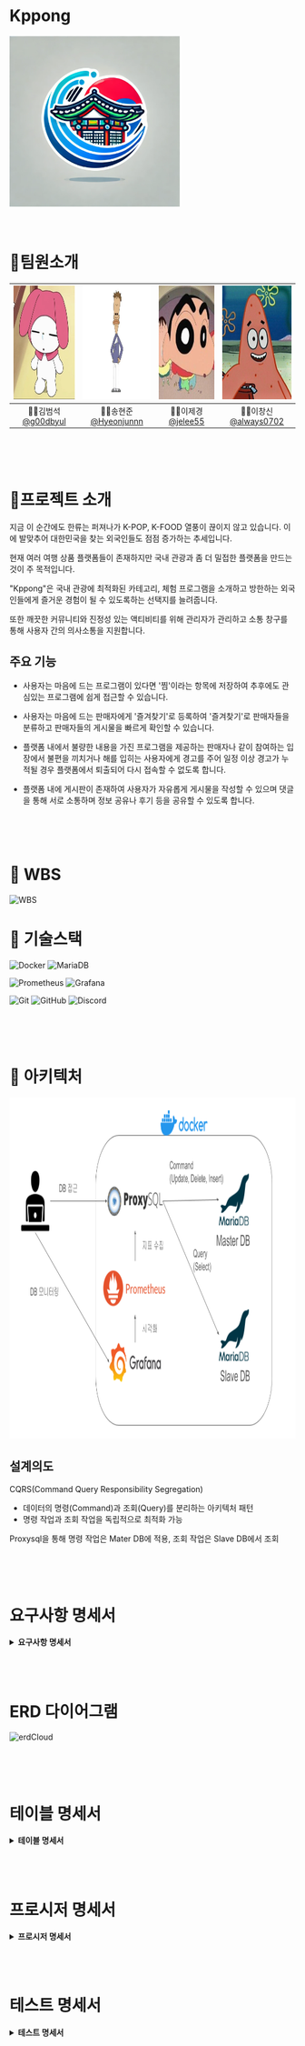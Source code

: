# Kppong
<img src="profiles/logo.png" width="300" height="300"/>
<br/>
<br/>
<br/>

# 🫡팀원소개
<!-- ### 🧑‍💻김범석 [ @g00dbyul ](https://github.com/g00dbyul)
### 🧑‍💻송현준 [ @Hyeonjunnn ](https://github.com/Hyeonjunnn)
### 👩‍💻이제경 [ @jelee55 ](https://github.com/jelee55)  
### 🧑‍💻이창신 [ @always0702 ](https://github.com/always0702) -->

|<img src="profiles/mymelody.jpg" width="200" height="200"/> | <img src="profiles/mycall.png" width="200" height="200"/> |<img src="profiles/zzangu.png" width="200" height="200"/>|<img src="profiles/ddunge.png" width="200" height="200"/>|
| :------------------------------------------------------------: | :------------------------------------------------------------: |:------------------------------------------------------------: |:------------------------------------------------------------: |
|🧑‍💻김범석 [ @g00dbyul ](https://github.com/g00dbyul)|🧑‍💻송현준 [ @Hyeonjunnn ](https://github.com/Hyeonjunnn)|👩‍💻이제경 [ @jelee55 ](https://github.com/jelee55)|🧑‍💻이창신 [ @always0702 ](https://github.com/always0702)


<br/>
<br/>
<br/>


# 📣프로젝트 소개
지금 이 순간에도 한류는 퍼져나가 K-POP, K-FOOD 열풍이 끊이지 않고 있습니다. 이에 발맞추어 대한민국을 찾는 외국인들도 점점 증가하는 추세입니다. 

현재 여러 여행 상품 플랫폼들이 존재하지만 국내 관광과 좀 더 밀접한 플랫폼을 만드는 것이 주 목적입니다.

"Kppong"은 국내 관광에 최적화된 카테고리, 체험 프로그램을 소개하고 방한하는 외국인들에게 즐거운 경험이 될 수 있도록하는 선택지를 늘려줍니다. 

또한 깨끗한 커뮤니티와 진정성 있는 액티비티를 위해 관리자가 관리하고 소통 창구를 통해 사용자 간의 의사소통을 지원합니다.

## 주요 기능
* 사용자는 마음에 드는 프로그램이 있다면 '찜'이라는 항목에 저장하여 추후에도 관심있는 프로그램에 쉽게 접근할 수 있습니다.

* 사용자는 마음에 드는 판매자에게 '즐겨찾기'로 등록하여 '즐겨찾기'로 판매자들을 분류하고 판매자들의 게시물을 빠르게 확인할 수 있습니다.

* 플랫폼 내에서 불량한 내용을 가진 프로그램을 제공하는 판매자나 같이 참여하는 입장에서 불편을 끼치거나 해를 입히는 사용자에게 경고를 주어 일정 이상 경고가 누적될 경우 플랫폼에서 퇴출되어 다시 접속할 수 없도록 합니다.

* 플랫폼 내에 게시판이 존재하여 사용자가 자유롭게 게시물을 작성할 수 있으며 댓글을 통해 서로 소통하며 정보 공유나 후기 등을 공유할 수 있도록 합니다.

<br/>
<br/>
<br/>

# 📄 WBS
![WBS](https://github.com/beyond-sw-camp/be13-1st-201Successful-Kppong/blob/main/WBS.png)

# 🍔 기술스택

![Docker](https://img.shields.io/badge/Docker-2496ED?style=for-the-badge&logo=docker&logoColor=white)
![MariaDB](https://img.shields.io/badge/MariaDB-003545?style=for-the-badge&logo=mariadb&logoColor=white)

![Prometheus](https://img.shields.io/badge/Prometheus-E6522C?style=for-the-badge&logo=Prometheus&logoColor=white)
![Grafana](https://img.shields.io/badge/grafana-%23F46800.svg?style=for-the-badge&logo=grafana&logoColor=white)

![Git](https://img.shields.io/badge/git-%23F05033.svg?style=for-the-badge&logo=git&logoColor=white)
![GitHub](https://img.shields.io/badge/github-%23121011.svg?style=for-the-badge&logo=github&logoColor=white)
![Discord](https://img.shields.io/badge/Discord-5865F2.svg?style=for-the-badge&logo=discord&logoColor=white)

<br/>
<br/>
<br/>


# 🍔 아키텍처
<img src="profiles/architecture.png" width="800" height="600"/> 

## 설계의도

CQRS(Command Query Responsibility Segregation)
- 데이터의 명령(Command)과 조회(Query)를 분리하는 아키텍처 패턴
- 명령 작업과 조회 작업을 독립적으로 최적화 가능

Proxysql을 통해 명령 작업은 Mater DB에 적용, 조회 작업은 Slave DB에서 조회


<br/>
<br/>
<br/>

# 요구사항 명세서
<details>
<summary> <b> 요구사항 명세서 </b> </summary>
<div markdown="1">


![요구사항 명세서](https://cdn.discordapp.com/attachments/1323349820890419314/1323350855365427360/--0.jpg?ex=67743206&is=6772e086&hm=aa7a0bb3d612d344c07294709427a2b00f6f9b4d8b96268f9978e54ee30b839f&)
![요구사항 명세서2](https://cdn.discordapp.com/attachments/1323349820890419314/1323350855830736906/--1.jpg?ex=67743206&is=6772e086&hm=64c66b5f7d407dbd770e94eb76aeed4cfb9c2c2dfb3ac3ba99cd9ffebaa10142&)


</div>
</details>

<br/>
<br/>
<br/>

# ERD 다이어그램
![erdCloud](https://cdn.discordapp.com/attachments/1323349820890419314/1323350575181598740/kppong.png?ex=677431c3&is=6772e043&hm=b0eddd83cac1a273940bff1b153c8160b8dd7ad36b34415265c76591101f9b3a&)

<br/>
<br/>
<br/>

# 테이블 명세서

<details>
<summary> <b> 테이블 명세서 </b> </summary>
<div markdown="1">

![테이블 명세서 1](https://cdn.discordapp.com/attachments/1323349820890419314/1323351149088346253/page-0001.jpg?ex=6774324c&is=6772e0cc&hm=85da5b700383b06c6f9864e2412af6f520891deac4a35347a110739b6b4b8810&)
![테이블 명세서 2](https://cdn.discordapp.com/attachments/1323349820890419314/1323351149625212928/page-0002.jpg?ex=6774324c&is=6772e0cc&hm=83ab84783c813b837044b346e34ed9f18cce717a0514132045e60f578c38e8fc&)
![테이블 명세서 3](https://cdn.discordapp.com/attachments/1323349820890419314/1323351148794478602/page-0003.jpg?ex=6774324c&is=6772e0cc&hm=4ee9c140f6ffca2755f0f771ccf7b21c73280c378cc147e50243a7aaf50f6c72&)


</div>
</details>

<br/>
<br/>
<br/>

# 프로시저 명세서

<details>
<summary> <b> 프로시저 명세서 </b> </summary>
<div markdown="1">

![프로시저 명세서1](https://cdn.discordapp.com/attachments/1323349820890419314/1323352138528587886/page-0001.jpg?ex=67743338&is=6772e1b8&hm=15cc04669d20fd5c7737d7795f4be512caff3e3923d304cddadb4751a467e34c&)
![프로시저 명세서1](https://cdn.discordapp.com/attachments/1323349820890419314/1323352138209951856/page-0003.jpg?ex=67743338&is=6772e1b8&hm=8cf09b814c8873039179d93a676e46b9d4aa2fc1dde1afe78278c3c744e89787&)

</div>
</details>

<br/>
<br/>
<br/>

# 테스트 명세서
<details>
<summary> <b> 테스트 명세서 </b> </summary>
<div markdown="1">

![테스트 명세서](https://cdn.discordapp.com/attachments/1323349820890419314/1323351683119579308/--0.jpg?ex=677432cb&is=6772e14b&hm=b3d441dc44275a67b76f0448d41edccfc082bbb861373e0087c1e5d386b95f7c&)
![테스트 명세서2](https://cdn.discordapp.com/attachments/1323349820890419314/1323351682423455774/--1.jpg?ex=677432cb&is=6772e14b&hm=4026f6c8844cf4b6dfb61663539502da15fde14f68b379ad23c533173c40e37e&)


</div>
</details>

<br/>
<br/>
<br/>
